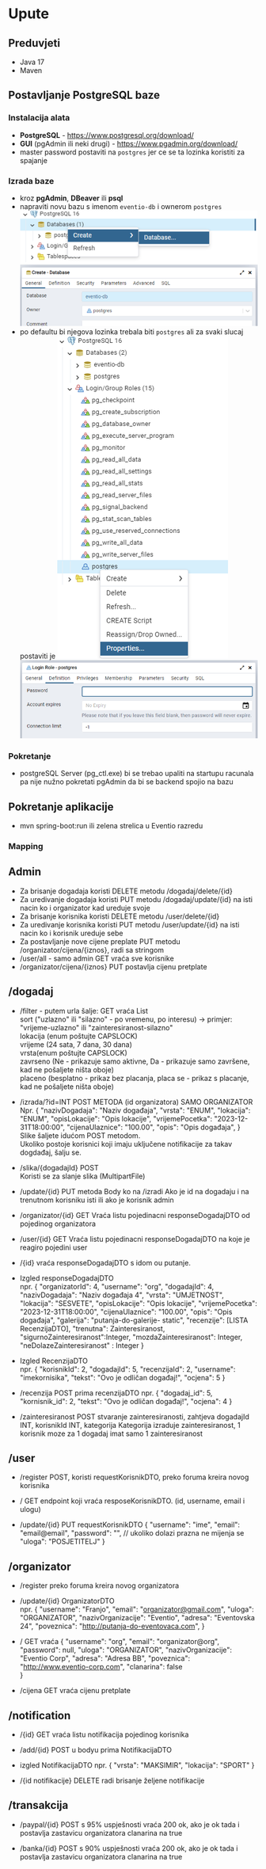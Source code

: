 # Upute
## Preduvjeti
- Java 17
- Maven
## Postavljanje PostgreSQL baze
### Instalacija alata
- **PostgreSQL** - https://www.postgresql.org/download/
- **GUI** (pgAdmin ili neki drugi) - https://www.pgadmin.org/download/
- master password postaviti na `postgres` jer ce se ta lozinka koristiti za spajanje
### Izrada baze
- kroz **pgAdmin**, **DBeaver** ili **psql**
- napraviti novu bazu s imenom `eventio-db` i ownerom `postgres`
    ![img.png](img.png)
    ![img_1.png](img_1.png)
- po defaultu bi njegova lozinka trebala biti `postgres` ali za svaki slucaj postaviti je
    ![img_2.png](img_2.png)
    ![img_3.png](img_3.png)
### Pokretanje
- postgreSQL Server (pg_ctl.exe) bi se trebao upaliti na startupu racunala pa nije nužno pokretati pgAdmin da bi se backend spojio na bazu

## Pokretanje aplikacije
- mvn spring-boot:run ili zelena strelica u Eventio razredu

### Mapping
## Admin
- Za brisanje dogadaja koristi DELETE metodu /dogadaj/delete/{id}
- Za uredivanje dogadaja koristi PUT metodu /dogadaj/update/{id}    na isti nacin ko i organizator kad ureduje svoje
- Za brisanje korisnika koristi DELETE metodu /user/delete/{id}
- Za uredivanje korisnika koristi PUT metodu /user/update/{id}    na isti nacin ko i korisnik ureduje sebe
- Za postavljanje nove cijene preplate PUT metodu /organizator/cijena/{iznos}, radi sa stringom
- /user/all    - samo admin  GET
vraća sve korisnike
- /organizator/cijena/{iznos} PUT postavlja cijenu pretplate

## /dogadaj
- /filter - putem urla šalje:   GET vraća List<responseDogadajDTO>
 <br />sort ("uzlazno" ili "silazno" - po vremenu, po interesu) 
        -> primjer: "vrijeme-uzlazno" ili "zainteresiranost-silazno" 
 <br />lokacija (enum poštujte CAPSLOCK)
 <br />vrijeme (24 sata, 7 dana, 30 dana)
 <br />vrsta(enum poštujte CAPSLOCK)
 <br />zavrseno (Ne - prikazuje samo aktivne, Da - prikazuje samo završene, kad ne pošaljete ništa oboje)
 <br />placeno  (besplatno - prikaz bez placanja, placa se - prikaz s placanje, kad ne pošaljete ništa oboje)

- /izrada/?id=INT       POST METODA  (id organizatora) SAMO ORGANIZATOR
<br />Npr. {
  "nazivDogadaja": "Naziv događaja",
  "vrsta": "ENUM",
  "lokacija": "ENUM",
  "opisLokacije": "Opis lokacije",
  "vrijemePocetka": "2023-12-31T18:00:00",
  "cijenaUlaznice": "100.00",
  "opis": "Opis događaja",
}
<br />Slike šaljete idućom POST metodom.
<br />Ukoliko postoje korisnici koji imaju uključene notifikacije za takav dogdađaj, šalju se.
- /slika/{dogadajId} POST
<br />Koristi se za slanje slika (MultipartFile)

- /update/{id}     PUT metoda
Body ko na /izradi
Ako je id na dogadaju i na trenutnom korisniku isti ili ako je korisnik admin

- /organizator/{id}  GET
Vraća listu pojedinacni responseDogadajDTO od pojedinog organizatora

- /user/{id}  GET
Vraća listu pojedinacni responseDogadajDTO na koje je reagiro pojedini user

- /{id}
vraća responseDogadajDTO s idom ou putanje. 

- Izgled responseDogadajDTO
<br />npr.
{
    "organizatorId": 4,
    "username": "org",
    "dogadajId": 4,
    "nazivDogadaja": "Naziv događaja 4",
    "vrsta": "UMJETNOST",
    "lokacija": "SESVETE",
    "opisLokacije": "Opis lokacije",
    "vrijemePocetka": "2023-12-31T18:00:00",
    "cijenaUlaznice": "100.00",
    "opis": "Opis događaja",
    "galerija": "putanja-do-galerije- static",
    "recenzije": [LISTA RecenzijaDTO],
    "trenutna": Zainteresiranost,
    "sigurnoZainteresiranost":Integer,
    "mozdaZainteresiranost": Integer,
    "neDolazeZainteresiranost" : Integer
}

- Izgled RecenzijaDTO <br />npr.
{
"korisnikId": 2,
"dogadajId": 5,
"recenzijaId": 2,
"username": "imekornisika",
"tekst": "Ovo je odličan događaj!",
"ocjena": 5
}

- /recenzija  POST prima recenzijaDTO npr.
{
  "dogadaj_id": 5,
  "kornisnik_id": 2,
  "tekst": "Ovo je odličan događaj!",
  "ocjena": 4
}

- /zainteresiranost   POST stvaranje zainteresiranosti, zahtjeva 
dogadajId INT, korisnikId INT, kategorija Kategorija
izraduje zainteresiranost, 1 korisnik moze za 1 dogadaj imat samo 1 zainteresiranost



## /user

- /register  POST, koristi requestKorisnikDTO, preko foruma kreira novog korisnika

- /   GET
endpoint koji vraća resposeKorisnikDTO. (id, username, email i ulogu)

- /update/{id}  PUT
requestKorisnikDTO
{
  "username": "ime",
  "email": "email@email",
  "password": "",      // ukoliko dolazi prazna ne mijenja se
  "uloga": "POSJETITELJ"
}

## /organizator

- /register
preko foruma kreira novog organizatora

- /update/{id}
OrganizatorDTO 
<br />npr. {
    "username": "Franjo", 
    "email": "organizator@gmail.com", 
    "uloga": "ORGANIZATOR",
    "nazivOrganizacije": "Eventio",
    "adresa": "Eventovska 24",
    "poveznica": "http://putanja-do-eventovaca.com",
}

- /  GET
vraća 
{
    "username": "org",
    "email": "organizator@org",
    "password": null,
    "uloga": "ORGANIZATOR",
    "nazivOrganizacije": "Eventio Corp",
    "adresa": "Adresa BB",
    "poveznica": "http://www.eventio-corp.com",
    "clanarina": false  
}
- /cijena GET vraća cijenu pretplate

## /notification

- /{id} GET vraća listu notifikacija pojedinog korisnika 

- /add/{id} POST  u bodyu prima NotifikacijaDTO

- izgled NotifikacijaDTO npr.
{
        "vrsta": "MAKSIMIR",
        "lokacija": "SPORT"
}

- /{id notifikacije} DELETE radi brisanje željene notifikacije

## /transakcija 
- /paypal/{id}   POST
s 95% uspješnosti vraća 200 ok, ako je ok tada i postavlja zastavicu organizatora clanarina na true

- /banka/{id}   POST 
s 90% uspješnosti vraća 200 ok, ako je ok tada i postavlja zastavicu organizatora clanarina na true
